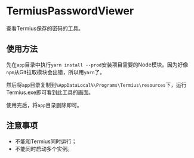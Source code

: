 # TermiusPasswordViewer

查看Termius保存的密码的工具。

## 使用方法

先在`app`目录中执行`yarn install --prod`安装项目需要的Node模块。因为好像`npm`从Git拉取模块会出错，所以用`yarn`了。

然后将`app`目录复制到`%AppDataLocal%\Programs\Termius\resources`下，运行Termius.exe即可看到此工具的画面。

使用完后，将`app`目录删除即可。

## 注意事项

* 不能和Termius同时运行；
* 不能同时启动多个实例。
